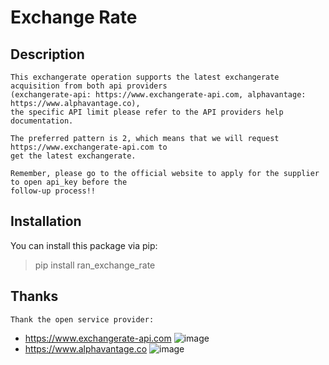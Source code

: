 # Exchange Rate

## Description

    This exchangerate operation supports the latest exchangerate acquisition from both api providers
    (exchangerate-api: https://www.exchangerate-api.com, alphavantage: https://www.alphavantage.co),
    the specific API limit please refer to the API providers help documentation.

    The preferred pattern is 2, which means that we will request https://www.exchangerate-api.com to
    get the latest exchangerate.

    Remember, please go to the official website to apply for the supplier to open api_key before the
    follow-up process!!

## Installation

You can install this package via pip:

> pip install ran_exchange_rate

## Thanks

    Thank the open service provider:
    
- https://www.exchangerate-api.com
![image](https://www.exchangerate-api.com/img/hr-logo-2022-ldpi-rc.png)
- https://www.alphavantage.co
![image](https://www.alphavantage.co/logo.png/)